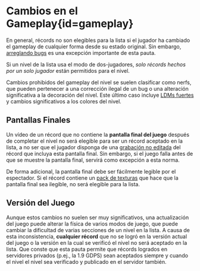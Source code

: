 <div class='panel fade js-scroll-anim' data-anim='fade'>

# Cambios en el Gameplay{id=gameplay}

En general, récords no son elegibles para la lista si el jugador ha cambiado el gameplay de cualquier forma desde su estado original. Sin embargo, [arreglando bugs](/guidelines/eligibility/#bugfixes) es una excepción importante de esta pauta.

Si un nivel de la lista usa el modo de dos-jugadores, *solo récords hechos por un solo jugador* están permitidos para el nivel.

Cambios prohibidos del gameplay del nivel se suelen clasificar como nerfs, que pueden pertenecer a una corrección ilegal de un bug o una alteración significativa a la decoración del nivel. Este último caso incluye [LDMs fuertes](/guidelines/lowdetailmodes) y cambios significativos a los colores del nivel.

## Pantallas Finales

Un vídeo de un récord que no contiene la **pantalla final del juego** después de completar el nivel no será elegible para ser un récord aceptado en la lista, a no ser que el jugador disponga de una [grabación no editada](/guidelines/rawfootage) del récord que incluya esta pantalla final. Sin embargo, si el juego falla antes de que se muestre la pantalla final, servirá como excepción a esta norma.

De forma adicional, la pantalla final debe ser fácilmente legible por el espectador. Si el récord contiene un [pack de texturas](/guidelines/lowdetailmodes/#texture-packs) que hace que la pantalla final sea ilegible, no será elegible para la lista.

## Versión del Juego

Aunque estos cambios no suelen ser muy significativos, una actualización del juego puede alterar la física de varios modos de juego, que puede cambiar la dificultad de varias secciones de un nivel en la lista. A causa de esta inconsistencia, **cualquier récord** que no se logró en la versión actual del juego o la versión en la cual se verificó el nivel no será aceptado en la lista. Que conste que esta pauta permite que récords logrados en servidores privados (p.ej., la 1.9 GDPS) sean aceptados siempre y cuando el nivel el nivel sea verificado y publicado en el servidor también.

</div>
